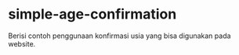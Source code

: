 # simple-age-confirmation
Berisi contoh penggunaan konfirmasi usia yang bisa digunakan pada website.
